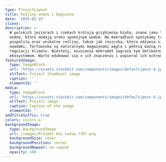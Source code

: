 ```yaml
---
type: ProjectLayout
title: Rośliny wodne i bagienne
date: '2025-01-25'
client: ''
description: >-
  W polskich jeziorach i rzekach królują grzybienie białe, znane jako lilie
  wodne, które dodają uroku spokojnym wodom. Na mokradłach spotykamy trzcinę
  pospolitą oraz unikalne rośliny, takie jak rosiczka, która odżywia się
  owadami. Torfowiska są naturalnymi magazynami węgla i pełnią ważną rolę w
  regulacji klimatu. Niestety, osuszanie mokradeł zagraża tym delikatnym
  ekosystemom. Warto edukować się o ich znaczeniu i wspierać ich ochronę.
featuredImage:
  type: ImageBlock
  url: 'https://assets.stackbit.com/components/images/default/post-4.jpeg'
  altText: Project thumbnail image
  caption: ''
  elementId: ''
media:
  type: ImageBlock
  url: 'https://assets.stackbit.com/components/images/default/post-4.jpeg'
  altText: Project image
  caption: Caption of the image
  elementId: ''
addTitleSuffix: true
colors: colors-a
backgroundImage:
  type: BackgroundImage
  url: /images/Projekt bez nazwy (39).png
  backgroundSize: cover
  backgroundPosition: center
  backgroundRepeat: no-repeat
  opacity: 100
---
```

